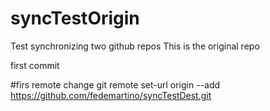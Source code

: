 # syncTestOrigin
Test synchronizing two github repos
This is the original repo

first commit

#firs remote change
git remote set-url origin --add https://github.com/fedemartino/syncTestDest.git
